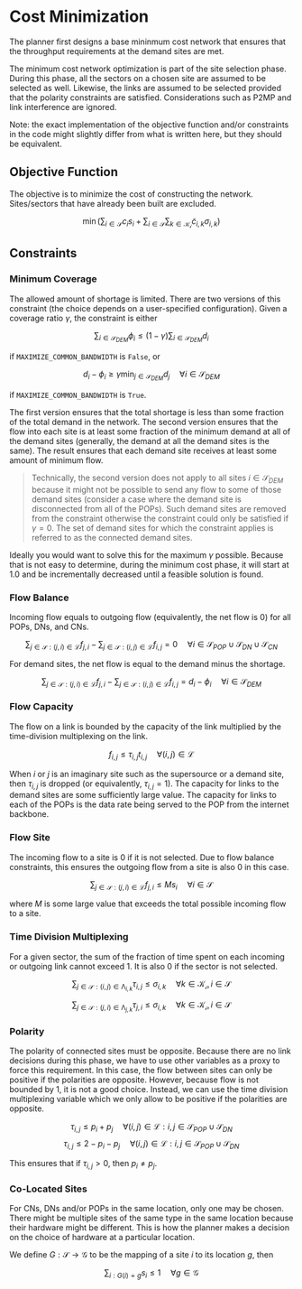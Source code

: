# Cost Minimization

The planner first designs a base mininmum cost network that ensures that the
throughput requirements at the demand sites are met.

The minimum cost network optimization is part of the site selection phase.
During this phase, all the sectors on a chosen site are assumed to be selected
as well. Likewise, the links are assumed to be selected provided that the
polarity constraints are satisfied. Considerations such as P2MP and link
interference are ignored.

Note: the exact implementation of the objective function and/or constraints in
the code might slightly differ from what is written here, but they should be
equivalent.

## Objective Function

The objective is to minimize the cost of constructing the network.
Sites/sectors that have already been built are excluded.

$$
\min\left (\sum_{i \in \mathcal{S}} {c_i s_i} + \sum_{i \in \mathcal{S}}\sum_{k \in \mathcal{K_i}}{\tilde{c}_{i,k} \sigma_{i,k}} \right)
$$

## Constraints

### Minimum Coverage

The allowed amount of shortage is limited. There are two versions of this
constraint (the choice depends on a user-specified configuration). Given a
coverage ratio $\gamma$, the constraint is either

$$
\sum_{i \in \mathcal{S}_{DEM}} \phi_i \leq (1-\gamma)\sum_{i \in \mathcal{S}_{DEM}} d_i
$$

if `MAXIMIZE_COMMON_BANDWIDTH` is `False`, or

$$
d_i - \phi_i \geq \gamma \min_{j \in \mathcal{S}_{DEM}} d_j\; \; \; \; \; \forall i \in \mathcal{S}_{DEM}
$$

if `MAXIMIZE_COMMON_BANDWIDTH` is `True`.

The first version ensures that the total shortage is less than some fraction of
the total demand in the network. The second version ensures that the flow into
each site is at least some fraction of the minimum demand at all of the demand
sites (generally, the demand at all the demand sites is the same). The result
ensures that each demand site receives at least some amount of minimum flow.

> Technically, the second version does not apply to all sites
$i \in \mathcal{S}_{DEM}$ because it might not be possible to send any flow to
some of those demand sites (consider a case where the demand site is
disconnected from all of the POPs). Such demand sites are removed from the
constraint otherwise the constraint could only be satisfied if $\gamma = 0$.
The set of demand sites for which the constraint applies is referred to as the
connected demand sites.

Ideally you would want to solve this for the maximum $\gamma$ possible. Because
that is not easy to determine, during the minimum cost phase, it will start at
$1.0$ and be incrementally decreased until a feasible solution is found.

### Flow Balance

Incoming flow equals to outgoing flow (equivalently, the net flow is 0) for all
POPs, DNs, and CNs.

$$
\sum_{j\in\mathcal{S}:(j,i) \in \mathcal{L}} f_{j,i} - \sum_{j\in\mathcal{S}:(i,j) \in \mathcal{L}} f_{i,j} = 0\; \; \; \; \; \forall i \in \mathcal{S}_{POP}\cup\mathcal{S}_{DN}\cup\mathcal{S}_{CN}
$$

For demand sites, the net flow is equal to the demand minus the shortage.

$$
\sum_{j\in\mathcal{S}:(j,i) \in \mathcal{L}} f_{j,i} - \sum_{j\in\mathcal{S}:(i,j) \in \mathcal{L}} f_{i,j} = d_i - \phi_i\; \; \; \; \; \forall i \in \mathcal{S}_{DEM}
$$

### Flow Capacity

The flow on a link is bounded by the capacity of the link multiplied by the
time-division multiplexing on the link.

$$
f_{i,j} \leq \tau_{i,j} t_{i,j}\; \; \; \; \; \forall (i,j) \in \mathcal{L}
$$

When $i$ or $j$ is an imaginary site such as the supersource or a demand site,
then $\tau_{i,j}$ is dropped (or equivalently, $\tau_{i,j}=1$). The capacity
for links to the demand sites are some sufficiently large value. The capacity
for links to each of the POPs is the data rate being served to the POP from the
internet backbone.

### Flow Site

The incoming flow to a site is 0 if it is not selected. Due to flow balance
constraints, this ensures the outgoing flow from a site is also 0 in this case.

$$
\sum_{j\in\mathcal{S}:(j,i) \in \mathcal{L}} f_{j,i} \leq M s_i\; \; \; \; \; \forall i \in \mathcal{S}
$$

where $M$ is some large value that exceeds the total possible incoming flow to
a site.

### Time Division Multiplexing

For a given sector, the sum of the fraction of time spent on each incoming or
outgoing link cannot exceed 1. It is also 0 if the sector is not selected.

$$
\sum_{j \in \mathcal{S}:(i,j) \in \mathcal{\Lambda}_{i, k}} \tau_{i,j} \leq \sigma_{i,k}\; \; \; \; \; \forall k \in \mathcal{K_i},i \in \mathcal{S}
$$

$$
\sum_{j \in \mathcal{S}:(j,i) \in \mathcal{\Lambda}_{j, k}} \tau_{j,i} \leq \sigma_{i,k}\; \; \; \; \; \forall k \in \mathcal{K_i},i \in \mathcal{S}
$$


### Polarity

The polarity of connected sites must be opposite. Because there are no link
decisions during this phase, we have to use other variables as a proxy to force
this requirement. In this case, the flow between sites can only be positive if
the polarities are opposite. However, because flow is not bounded by 1, it is
not a good choice. Instead, we can use the time division multiplexing variable
which we only allow to be positive if the polarities are opposite.

$$
\tau_{i,j} \leq p_i + p_j\; \; \; \; \; \forall (i,j) \in \mathcal{L}:i,j \in \mathcal{S}_{POP}\cup\mathcal{S}_{DN}
$$
$$
\tau_{i,j} \leq 2 - p_i - p_j\; \; \; \; \; \forall (i,j) \in \mathcal{L}:i,j \in \mathcal{S}_{POP}\cup\mathcal{S}_{DN}
$$

This ensures that if $\tau_{i,j} > 0$, then $p_i \neq p_j$.

### Co-Located Sites

For CNs, DNs and/or POPs in the same location, only one may be chosen. There
might be multiple sites of the same type in the same location because their
hardware might be different. This is how the planner makes a decision on the
choice of hardware at a particular location.

We define $G:\mathcal{S} \rightarrow \mathcal{G}$ to be the mapping of a site
$i$ to its location $g$, then

$$
\sum_{i:G(i)=g} {s_i} \leq 1\; \; \; \; \;  \forall g \in \mathcal{G}
$$

